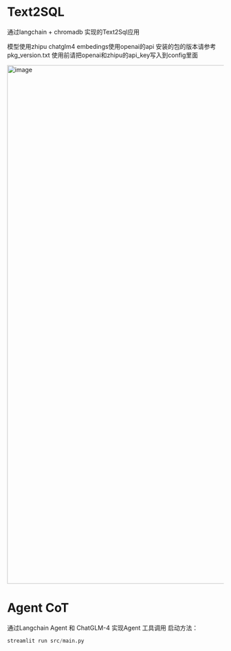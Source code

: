 # Text2SQL

通过langchain + chromadb 实现的Text2Sql应用

模型使用zhipu chatglm4
embedings使用openai的api
安装的包的版本请参考 pkg_version.txt
使用前请把openai和zhipu的api_key写入到config里面

<img width="1207" alt="image" src="https://github.com/user-attachments/assets/570858d9-516b-4170-9312-1c28ba194bac">


# Agent CoT
通过Langchain Agent 和 ChatGLM-4 实现Agent 工具调用
启动方法：
```python
streamlit run src/main.py
```

